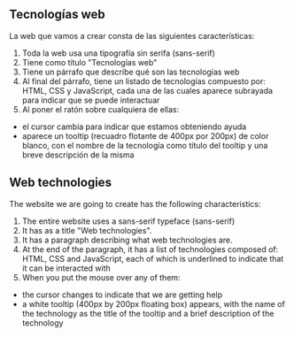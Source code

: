 ## Tecnologías web

La web que vamos a crear consta de las siguientes características:

1. Toda la web usa una tipografía sin serifa (sans-serif)
1. Tiene como título "Tecnologías web"
1. Tiene un párrafo que describe qué son las tecnologías web
1. Al final del párrafo, tiene un listado de tecnologías compuesto por: HTML, CSS y JavaScript, cada una de las cuales aparece subrayada para indicar que se puede interactuar
1. Al poner el ratón sobre cualquiera de ellas:

- el cursor cambia para indicar que estamos obteniendo ayuda
- aparece un tooltip (recuadro flotante de 400px por 200px) de color blanco, con el nombre de la tecnología como título del tooltip y una breve descripción de la misma

## Web technologies

The website we are going to create has the following characteristics:

1. The entire website uses a sans-serif typeface (sans-serif)
1. It has as a title "Web technologies".
1. It has a paragraph describing what web technologies are.
1. At the end of the paragraph, it has a list of technologies composed of: HTML, CSS and JavaScript, each of which is underlined to indicate that it can be interacted with
1. When you put the mouse over any of them:

- the cursor changes to indicate that we are getting help
- a white tooltip (400px by 200px floating box) appears, with the name of the technology as the title of the tooltip and a brief description of the technology


